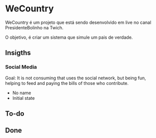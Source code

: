 # WeCountry

WeCountry é um projeto que está sendo desenvolvido em live no canal PresidenteBolinho na Twich.

O objetivo, é criar um sistema que simule um pais de verdade.

## Insigths
### Social Media
Goal: It is not consuming that uses the social network, but being fun, helping to feed and paying the bills of those who contribute.

* No name
* Initial state

## To-do

## Done
